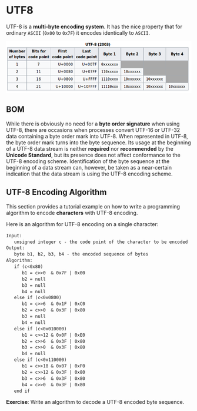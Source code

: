 # UTF8

UTF-8 is a **multi-byte encoding system**. It has the nice property that for ordinary `ASCII` (`0x00` to `0x7F`) it encodes identically to `ASCII`.

![UTF-8](images/UTF-8.png)

## BOM

While there is obviously no need for a **byte order signature** when using UTF-8, there are occasions when processes convert UTF-16 or UTF-32 data containing a byte order mark into UTF-8. When represented in UTF-8, the byte order mark turns into the byte sequence. Its usage at the beginning of a UTF-8 data stream is neither **required** nor **recommended** by the **Unicode Standard**, but its presence does not affect conformance to the UTF-8 encoding scheme. Identification of the byte sequence at the beginning of a data stream can, however, be taken as a near-certain indication that the data stream is using the UTF-8 encoding scheme.

## UTF-8 Encoding Algorithm

This section provides a tutorial example on how to write a programming algorithm to encode **characters** with UTF-8 encoding.

Here is an algorithm for UTF-8 encoding on a single character:

```txt
Input:
   unsigned integer c - the code point of the character to be encoded
Output:
   byte b1, b2, b3, b4 - the encoded sequence of bytes
Algorithm:
   if (c<0x80)
      b1 = c>>0  & 0x7F | 0x00
      b2 = null
      b3 = null
      b4 = null
   else if (c<0x0800)
      b1 = c>>6  & 0x1F | 0xC0
      b2 = c>>0  & 0x3F | 0x80
      b3 = null
      b4 = null
   else if (c<0x010000)
      b1 = c>>12 & 0x0F | 0xE0
      b2 = c>>6  & 0x3F | 0x80
      b3 = c>>0  & 0x3F | 0x80
      b4 = null
   else if (c<0x110000)
      b1 = c>>18 & 0x07 | 0xF0
      b2 = c>>12 & 0x3F | 0x80
      b3 = c>>6  & 0x3F | 0x80
      b4 = c>>0  & 0x3F | 0x80
   end if
```

**Exercise**: Write an algorithm to decode a UTF-8 encoded byte sequence.

